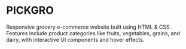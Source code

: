 # PICKGRO
Responsive grocery e-commerce website built using HTML &amp; CSS . Features include product categories like fruits, vegetables, grains, and dairy, with interactive UI components and hover effects.
